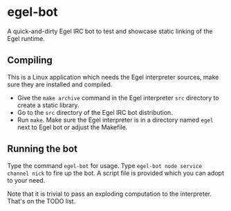 # egel-bot

A quick-and-dirty Egel IRC bot to test and showcase static linking
of the Egel runtime.

## Compiling

This is a Linux application which needs the Egel interpreter sources,
make sure they are installed and compiled.

+ Give the `make archive` command in the Egel interpreter `src` directory to
  create a static library.
+ Go to the `src` directory of the Egel IRC bot distribution.
+ Run `make`. Make sure the Egel interpreter is in a directory named `egel`
  next to Egel bot or adjust the Makefile.

## Running the bot

Type the command `egel-bot` for usage. Type `egel-bot node service channel nick` to
fire up the bot. A script file is provided which you can adopt to your need.

Note that it is trivial to pass an exploding computation to the interpreter.
That's on the TODO list.

